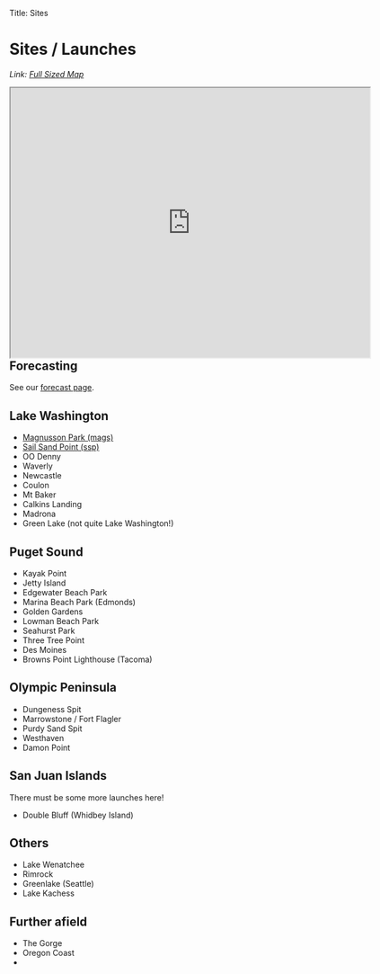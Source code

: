 Title: Sites

# Sites / Launches 
*Link: [Full Sized Map](/map)*

<div style="float: right; width: 100%;" >
    <iframe
    src="https://www.google.com/maps/d/u/0/embed?mid=1zF6jmAEuTNwGlDCY3XlijlyzT-6T-D8&ehbc=2E312F&z=7&ll=47.8157,-121.5564"
    width="640"
    height="480"
    ></iframe>
</div>

## Forecasting

See our [forecast page](/forecast).

## Lake Washington

* [Magnusson Park (mags)](/sites/mags)
* [Sail Sand Point (ssp)](/sites/ssp)
* OO Denny
* Waverly
* Newcastle
* Coulon
* Mt Baker
* Calkins Landing
* Madrona
* Green Lake (not quite Lake Washington!)

## Puget Sound

* Kayak Point
* Jetty Island
* Edgewater Beach Park
* Marina Beach Park (Edmonds)
* Golden Gardens
* Lowman Beach Park
* Seahurst Park
* Three Tree Point
* Des Moines
* Browns Point Lighthouse (Tacoma)

## Olympic Peninsula

* Dungeness Spit
* Marrowstone / Fort Flagler
* Purdy Sand Spit
* Westhaven
* Damon Point


## San Juan Islands

There must be some more launches here!

* Double Bluff (Whidbey Island)

## Others

* Lake Wenatchee
* Rimrock
* Greenlake (Seattle)
* Lake Kachess

## Further afield

* The Gorge
* Oregon Coast
* 
